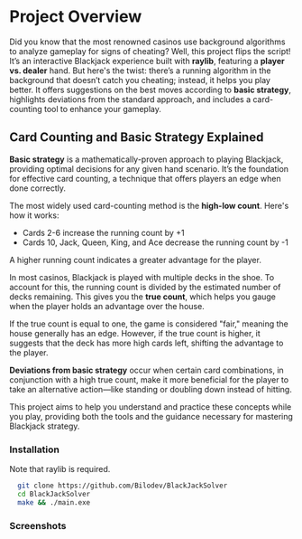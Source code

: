 # Project Overview

Did you know that the most renowned casinos use background algorithms to analyze gameplay for signs of cheating? Well, this project flips the script! It’s an interactive Blackjack experience built with **raylib**, featuring a **player vs. dealer** hand. But here's the twist: there’s a running algorithm in the background that doesn’t catch you cheating; instead, it helps you play better. It offers suggestions on the best moves according to **basic strategy**, highlights deviations from the standard approach, and includes a card-counting tool to enhance your gameplay.

## Card Counting and Basic Strategy Explained

**Basic strategy** is a mathematically-proven approach to playing Blackjack, providing optimal decisions for any given hand scenario. It’s the foundation for effective card counting, a technique that offers players an edge when done correctly.

The most widely used card-counting method is the **high-low count**. Here's how it works:

- Cards 2-6 increase the running count by +1
- Cards 10, Jack, Queen, King, and Ace decrease the running count by -1

A higher running count indicates a greater advantage for the player.

In most casinos, Blackjack is played with multiple decks in the shoe. To account for this, the running count is divided by the estimated number of decks remaining. This gives you the **true count**, which helps you gauge when the player holds an advantage over the house.

If the true count is equal to one, the game is considered "fair," meaning the house generally has an edge. However, if the true count is higher, it suggests that the deck has more high cards left, shifting the advantage to the player.

**Deviations from basic strategy** occur when certain card combinations, in conjunction with a high true count, make it more beneficial for the player to take an alternative action—like standing or doubling down instead of hitting.

This project aims to help you understand and practice these concepts while you play, providing both the tools and the guidance necessary for mastering Blackjack strategy.

### Installation
Note that raylib is required.
```bash
  git clone https://github.com/Bilodev/BlackJackSolver
  cd BlackJackSolver
  make && ./main.exe
```

### Screenshots
